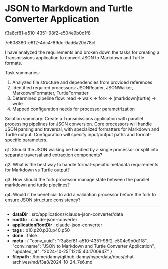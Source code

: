 # JSON to Markdown and Turtle Converter Application

f3a8cf81-a510-4351-98f2-e504e9b0d1f8

7e608380-e612-4dc4-89dc-9ad6a20d78cf

 I have analyzed the requirements and broken down the tasks for creating a Transmissions application to convert JSON to Markdown and Turtle formats.

Task summaries:
1. Analyzed file structure and dependencies from provided references
2. Identified required processors: JSONReader, JSONWalker, MarkdownFormatter, TurtleFormatter
3. Determined pipeline flow: read → walk → fork → (markdown|turtle) → write
4. Mapped configuration needs for processor parametrization

Solution summary:
Create a Transmissions application with parallel processing pipelines for JSON conversion. Core processors will handle JSON parsing and traversal, with specialized formatters for Markdown and Turtle output. Configuration will specify input/output paths and format-specific parameters.

q1: Should the JSON walking be handled by a single processor or split into separate traversal and extraction components?

q2: What is the best way to handle format-specific metadata requirements for Markdown vs Turtle output?

q3: How should the fork processor manage state between the parallel markdown and turtle pipelines?

q4: Would it be beneficial to add a validation processor before the fork to ensure JSON structure consistency?

---

* **dataDir** : src/applications/claude-json-converter/data
* **rootDir** : claude-json-converter
* **applicationRootDir** : claude-json-converter
* **tags** : p10.p20.p30.p40.p50
* **done** : false
* **meta** : {
  "conv_uuid": "f3a8cf81-a510-4351-98f2-e504e9b0d1f8",
  "conv_name": "JSON to Markdown and Turtle Converter Application",
  "updated_at": "2024-10-25T12:15:40.170094Z"
}
* **filepath** : /home/danny/github-danny/hyperdata/docs/chat-archives/md/f3a8/2024-10-24_7e6.md